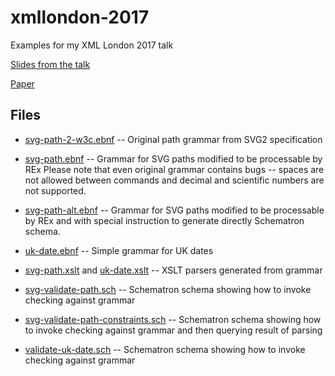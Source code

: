 # xmllondon-2017
Examples for my XML London 2017 talk

[Slides from the talk](http://www.kosek.cz/xml/2017xmllondon/)

[Paper](http://xmllondon.com/2017/xmllondon-2017-proceedings.pdf#page=56)

## Files

* [svg-path-2-w3c.ebnf](svg-path-2-w3c.ebnf) -- Original path grammar from SVG2 specification

* [svg-path.ebnf](svg-path.ebnf) -- Grammar for SVG paths modified to be processable by REx
  Please note that even original grammar contains bugs -- spaces are not allowed between commands and decimal
  and scientific numbers are not supported.

* [svg-path-alt.ebnf](svg-path-alt.ebnf) -- Grammar for SVG paths modified to be processable by REx and with
  special instruction to generate directly Schematron schema.

* [uk-date.ebnf](uk-date.ebnf) -- Simple grammar for UK dates

* [svg-path.xslt](svg-path.xslt) and [uk-date.xslt](uk-date.xslt) -- XSLT parsers generated from grammar

* [svg-validate-path.sch](svg-validate-path.sch) -- Schematron schema showing how to invoke checking against grammar

* [svg-validate-path-constraints.sch](svg-validate-path-constraints.sch) -- Schematron schema showing how to invoke checking against grammar and then querying result of parsing

* [validate-uk-date.sch](validate-uk-date.sch) -- Schematron schema showing how to invoke checking against grammar







